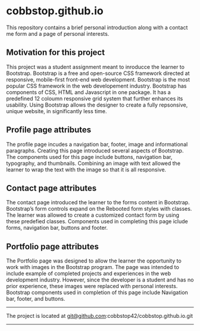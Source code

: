 # cobbstop.github.io
This repository contains a brief personal introduction along with a contact me form and a page of personal interests.  

## Motivation for this project
This project was a student assignment meant to inroducce the learner to Bootstrap.  Bootstrap is a free and open-source CSS framework directed at responsive, mobile-first front-end web development.  Bootstrap is the most popular CSS framework in the web developement industry. Bootstrap has components of CSS, HTML and Javascript in one package.  It has a predefined 12 coloumn responsive grid system that further enhances its usability.  Using Bootstrap allows the designer to create a fully repsonsive, unique website, in significantly less time.     

## Profile page attributes
The profile page incudes a navigation bar, footer, image and informational paragraphs.  Creating this page introduced several aspects of Bootstrap.  The components used for this page include buttons, navigation bar, typography, and thumbnails.  Combining an image with text allowed the learner to wrap the text with the image so that it is all responsive.  

## Contact page attributes
The contact page introduced the learner to the forms content in Bootstrap.  Bootstrap’s form controls expand on the Rebooted form styles with classes. The learner was allowed to create a customized contact form by using these predefied classes.  Components used in completing this page iclude forms, navigation bar, buttons and footer.  

## Portfolio page attributes
The Portfolio page was designed to allow the learner the opportunity to work with images in the Bootstrap program.  The page was intended to include example of completed projects and experiences in the web development industry. However, since the developer is a student and has no prior experience, these images were replaced with personal interests.  Bootstrap components used in completion of this page include Navigation bar, footer, and buttons.  

***
The project is located at git@github.com:cobbstop42/cobbstop.github.io.git
***